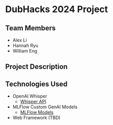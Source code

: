 # DubHacks 2024 Project
## Team Members
- Alex Li
- Hannah Ryu
- William Eng

## Project Description


## Technologies Used
- OpenAI Whisper
  - [Whisper API](https://whisperapi.com/)
- MLFlow Custom GenAI Models
  - [MLFlow Models](https://mlflow.org/docs/latest/models.html)
- Web Framework (TBD)